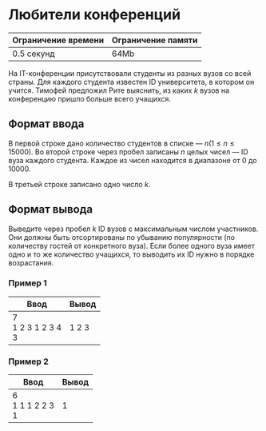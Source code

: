 # Любители конференций

| Ограничение времени | Ограничение памяти |
|---------------------|--------------------|
| 0.5 секунд          | 64Mb               |

На IT-конференции присутствовали студенты из разных вузов со всей страны. Для каждого студента известен ID университета, в котором он учится.
Тимофей предложил Рите выяснить, из каких $k$ вузов на конференцию пришло больше всего учащихся.

## Формат ввода

В первой строке дано количество студентов в списке — $n (1 ≤ n ≤ 15 000)$.
Во второй строке через пробел записаны $n$ целых чисел — ID вуза каждого студента. Каждое из чисел находится в диапазоне от $0$ до $10 000$.

В третьей строке записано одно число $k$.

## Формат вывода

Выведите через пробел $k$ ID вузов с максимальным числом участников. Они должны быть отсортированы по убыванию популярности (по количеству гостей от конкретного вуза). Если более одного вуза имеет одно и то же количество учащихся, то выводить их ID нужно в порядке возрастания.

### Пример 1

| Ввод                    | Вывод |
|-------------------------|-------|
| 7<br>1 2 3 1 2 3 4<br>3 | 1 2 3 |

### Пример 2

| Ввод                  | Вывод |
|-----------------------|-------|
| 6<br>1 1 1 2 2 3<br>1 | 1     |
